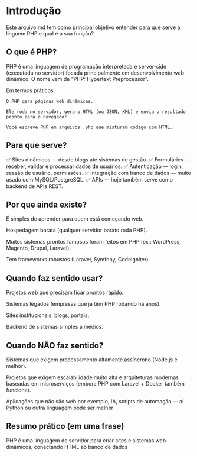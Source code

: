 # Introdução

Este arquivo.md tem como principal objetivo entender para que serve a linguem PHP e qual é a sua função? 

## O que é PHP?

PHP é uma linguagem de programação interpretada e server-side (executada no servidor) focada principalmente em desenvolvimento web dinâmico. O nome vem de “PHP: Hypertext Preprocessor”.

Em termos práticos:

    O PHP gera páginas web dinâmicas.

    Ele roda no servidor, gera o HTML (ou JSON, XML) e envia o resultado pronto para o navegador.

    Você escreve PHP em arquivos .php que misturam código com HTML.

## Para que serve? 

✅ Sites dinâmicos — desde blogs até sistemas de gestão.
✅ Formulários — receber, validar e processar dados de usuários.
✅ Autenticação — login, sessão de usuário, permissões.
✅ Integração com banco de dados — muito usado com MySQL/PostgreSQL.
✅ APIs — hoje também serve como backend de APIs REST.

## Por que ainda existe?

É simples de aprender para quem está começando web.

Hospedagem barata (qualquer servidor barato roda PHP).

Muitos sistemas prontos famosos foram feitos em PHP (ex.: WordPress, Magento, Drupal, Laravel).

Tem frameworks robustos (Laravel, Symfony, CodeIgniter).

## Quando faz sentido usar?

Projetos web que precisam ficar prontos rápido.

Sistemas legados (empresas que já têm PHP rodando há anos).

Sites institucionais, blogs, portais.

Backend de sistemas simples a médios.

## Quando NÃO faz sentido?

Sistemas que exigem processamento altamente assíncrono (Node.js é melhor).

Projetos que exigem escalabilidade muito alta e arquiteturas modernas baseadas em microserviços (embora PHP com Laravel + Docker também funcione).

Aplicações que não são web por exemplo, IA, scripts de automação — aí Python ou outra linguagem pode ser melhor

## Resumo prático (em uma frase)

PHP é uma linguagem de servidor para criar sites e sistemas web dinâmicos, conectando HTML ao banco de dados